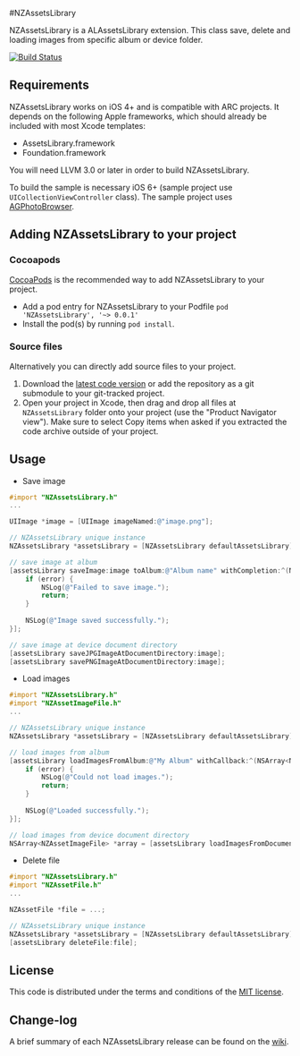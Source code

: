 #NZAssetsLibrary

NZAssetsLibrary is a ALAssetsLibrary extension.
This class save, delete and loading images from specific album or device folder.

[![Build Status](https://api.travis-ci.org/NZN/NZAssetsLibrary.png)](https://api.travis-ci.org/NZN/NZAssetsLibrary.png)

## Requirements

NZAssetsLibrary works on iOS 4+ and is compatible with ARC projects. It depends on the following Apple frameworks, which should already be included with most Xcode templates:

* AssetsLibrary.framework
* Foundation.framework

You will need LLVM 3.0 or later in order to build NZAssetsLibrary.

To build the sample is necessary iOS 6+ (sample project use `UICollectionViewController` class).
The sample project uses [AGPhotoBrowser](https://github.com/andreagiavatto/AGPhotoBrowser).

## Adding NZAssetsLibrary to your project

### Cocoapods

[CocoaPods](http://cocoapods.org) is the recommended way to add NZAssetsLibrary to your project.

* Add a pod entry for NZAssetsLibrary to your Podfile `pod 'NZAssetsLibrary', '~> 0.0.1'`
* Install the pod(s) by running `pod install`.

### Source files

Alternatively you can directly add source files to your project.

1. Download the [latest code version](https://github.com/NZN/NZAssetsLibrary/archive/master.zip) or add the repository as a git submodule to your git-tracked project.
2. Open your project in Xcode, then drag and drop all files at `NZAssetsLibrary` folder onto your project (use the "Product Navigator view"). Make sure to select Copy items when asked if you extracted the code archive outside of your project.

## Usage

* Save image

```objective-c
#import "NZAssetsLibrary.h"
...

UIImage *image = [UIImage imageNamed:@"image.png"];

// NZAssetsLibrary unique instance
NZAssetsLibrary *assetsLibrary = [NZAssetsLibrary defaultAssetsLibrary];

// save image at album
[assetsLibrary saveImage:image toAlbum:@"Album name" withCompletion:^(NSError *error) {
    if (error) {
        NSLog(@"Failed to save image.");
        return;
    }
    
    NSLog(@"Image saved successfully.");
}];

// save image at device document directory
[assetsLibrary saveJPGImageAtDocumentDirectory:image];
[assetsLibrary savePNGImageAtDocumentDirectory:image];
```

* Load images

```objective-c
#import "NZAssetsLibrary.h"
#import "NZAssetImageFile.h"
...

// NZAssetsLibrary unique instance
NZAssetsLibrary *assetsLibrary = [NZAssetsLibrary defaultAssetsLibrary];

// load images from album
[assetsLibrary loadImagesFromAlbum:@"My Album" withCallback:^(NSArray<NZAssetImageFile> *assets, NSError *error) {
    if (error) {
        NSLog(@"Could not load images.");
        return;
    }
    
    NSLog(@"Loaded successfully.");
}];

// load images from device document directory
NSArray<NZAssetImageFile> *array = [assetsLibrary loadImagesFromDocumentDirectory];
```

* Delete file

```objective-c
#import "NZAssetsLibrary.h"
#import "NZAssetFile.h"
...

NZAssetFile *file = ...;

// NZAssetsLibrary unique instance
NZAssetsLibrary *assetsLibrary = [NZAssetsLibrary defaultAssetsLibrary];
[assetsLibrary deleteFile:file];
```

## License

This code is distributed under the terms and conditions of the [MIT license](LICENSE).

## Change-log

A brief summary of each NZAssetsLibrary release can be found on the [wiki](https://github.com/NZN/NZAssetsLibrary/wiki/Change-log).